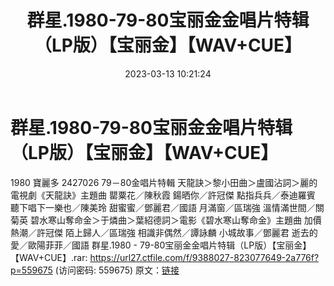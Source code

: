 ﻿---
title: 群星.1980-79-80宝丽金金唱片特辑（LP版）【宝丽金】【WAV+CUE】
date: 2023-03-13 10:21:24
categories: WAV车载音乐、镜像
tags: 华语中文
---
# 群星.1980-79-80宝丽金金唱片特辑（LP版）【宝丽金】【WAV+CUE】

1980 寶麗多 2427026
79－80金唱片特輯
天龍訣＞黎小田曲＞盧國沾詞＞麗的電視劇《天龍訣》主題曲
罌粟花／陳秋霞
鍚晒你／許冠傑
點指兵兵／泰迪羅賓
聽下唱下一樂也／陳美玲
甜蜜蜜／鄧麗君／國語
月滿窗／區瑞強
溫情滿世間／關菊英
碧水寒山奪命金＞于燐曲＞葉紹德詞＞電影《碧水寒山奪命金》主題曲
加價熱潮／許冠傑
陌上歸人／區瑞強
相識非偶然／譚詠麟
小城故事／鄧麗君
逝去的愛／歐陽菲菲／國語
群星.1980 - 79-80宝丽金金唱片特辑（LP版）【宝丽金】【WAV+CUE】.rar: https://url27.ctfile.com/f/9388027-823077649-2a776f?p=559675
(访问密码: 559675)
原文：[链接](https://blog.sina.com.cn/s/blog_1647c7e76010310zf.html)